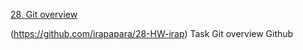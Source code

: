 [28. Git overview](https://github.com/irapapara/Mentorpiece/blob/main/28%20Git%20overview.pdf)

(https://github.com/irapapara/28-HW-irap) Task Git overview Github
